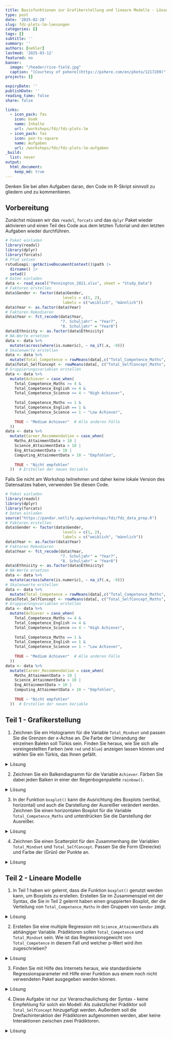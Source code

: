 ```yaml
---
title: Basisfunktionen zur Grafikerstellung und lineare Modelle - Lösungen
type: post
date: '2025-02-28' 
slug: fdz-plots-lm-loesungen 
categories: [] 
tags: [] 
subtitle: ''
summary: '' 
authors: [nehler] 
lastmod: '2025-03-12'
featured: no
banner:
  image: "/header/rice-field.jpg"
  caption: "[Courtesy of pxhere](https://pxhere.com/en/photo/1217289)"
projects: []

expiryDate: ''
publishDate: ''
reading_time: false
share: false

links:
  - icon_pack: fas
    icon: book
    name: Inhalte
    url: /workshops/fdz/fdz-plots-lm
  - icon_pack: fas
    icon: pen-to-square
    name: Aufgaben
    url: /workshops/fdz/fdz-plots-lm-aufgaben
_build:
  list: never
output:
  html_document:
    keep_md: true
---
```






Denken Sie bei allen Aufgaben daran, den Code im R-Skript sinnvoll zu gliedern und zu kommentieren.


## Vorbereitung

Zunächst müssen wir das `readxl`, `forcats` und das `dplyr` Paket wieder aktivieren und einen Teil des Code aus dem letzten Tutorial und den letzten Aufgaben wieder durchführen.


``` r
# Paket einladen
library(readxl)
library(dplyr)
library(forcats)
# Pfad setzen
rstudioapi::getActiveDocumentContext()$path |>
  dirname() |>
  setwd()
# Daten einladen
data <- read_excel("Pennington_2021.xlsx", sheet = "Study_Data")
# Faktoren erstellen
data$Gender <- factor(data$Gender, 
                         levels = c(1, 2),
                         labels = c("weiblich", "männlich"))
data$Year <- as.factor(data$Year)
# Faktoren Rekodieren
data$Year <- fct_recode(data$Year, 
                        "7. Schuljahr" = "Year7",
                        "8. Schuljahr" = "Year8")
data$Ethnicity <- as.factor(data$Ethnicity)
# NA-Werte ersetzen
data <- data %>%
  mutate(across(where(is.numeric), ~ na_if(.x, -9)))
# Skalenwerte erstellen
data <- data %>%
  mutate(Total_Competence = rowMeans(data[,c("Total_Competence_Maths", "Total_Competence_English", "Total_Competence_Science")]))
data$Total_SelfConcept <- rowMeans(data[, c("Total_SelfConcept_Maths", "Total_SelfConcept_Science", "Total_SelfConcept_English")]) 
# Gruppierungsvariablen erstellen
data <- data %>%
  mutate(Achiever = case_when(
    Total_Competence_Maths >= 4 & 
    Total_Competence_English >= 4 & 
    Total_Competence_Science >= 4 ~ "High Achiever",
    
    Total_Competence_Maths == 1 & 
    Total_Competence_English == 1 & 
    Total_Competence_Science == 1 ~ "Low Achiever",
    
    TRUE ~ "Medium Achiever"  # Alle anderen Fälle
  ))
data <- data %>%
  mutate(Career_Recommendation = case_when(
    Maths_AttainmentData > 10 |
    Science_AttainmentData > 10 |
    Eng_AttainmentData > 10 |
    Computing_AttainmentData > 10 ~ "Empfohlen",
    
    TRUE ~ "Nicht empfohlen"
  ))  # Erstellen der neuen Variable
```
Falls Sie nicht am Workshop teilnehmen und daher keine lokale Version des Datensatzes haben, verwenden Sie diesen Code.


``` r
# Paket einladen
library(readxl)
library(dplyr)
library(forcats)
# Daten einladen
source("https://pandar.netlify.app/workshops/fdz/fdz_data_prep.R")
# Faktoren erstellen
data$Gender <- factor(data$Gender, 
                         levels = c(1, 2),
                         labels = c("weiblich", "männlich"))
data$Year <- as.factor(data$Year)
# Faktoren Rekodieren
data$Year <- fct_recode(data$Year, 
                        "7. Schuljahr" = "Year7",
                        "8. Schuljahr" = "Year8")
data$Ethnicity <- as.factor(data$Ethnicity)
# NA-Werte ersetzen
data <- data %>%
  mutate(across(where(is.numeric), ~ na_if(.x, -9)))
# Skalenwerte erstellen
data <- data %>%
  mutate(Total_Competence = rowMeans(data[,c("Total_Competence_Maths", "Total_Competence_English", "Total_Competence_Science")]))
data$Total_SelfConcept <- rowMeans(data[, c("Total_SelfConcept_Maths", "Total_SelfConcept_Science", "Total_SelfConcept_English")])
# Gruppierungsvariablen erstellen
data <- data %>%
  mutate(Achiever = case_when(
    Total_Competence_Maths >= 4 & 
    Total_Competence_English >= 4 & 
    Total_Competence_Science >= 4 ~ "High Achiever",
    
    Total_Competence_Maths == 1 & 
    Total_Competence_English == 1 & 
    Total_Competence_Science == 1 ~ "Low Achiever",
    
    TRUE ~ "Medium Achiever"  # Alle anderen Fälle
  ))
data <- data %>%
  mutate(Career_Recommendation = case_when(
    Maths_AttainmentData > 10 |
    Science_AttainmentData > 10 |
    Eng_AttainmentData > 10 |
    Computing_AttainmentData > 10 ~ "Empfohlen",
    
    TRUE ~ "Nicht empfohlen"
  ))  # Erstellen der neuen Variable
```



## Teil 1 - Grafikerstellung


1. Zeichnen Sie ein Histogramm für die Variable `Total_Mindset` und passen Sie die Grenzen der x-Achse an. Die Farbe der Umrandung der einzelnen Balekn soll Türkis sein. Finden Sie heraus, wie Sie sich alle voreingestellten Farben (wie `red` und `blue`) anzeigen lassen können und wählen Sie ein Türkis, das Ihnen gefällt.

<details><summary>Lösung</summary>

Um die Grenzen der x-Achse anzupassen, sollte zunächst der Bereich der Variable untersucht werden - bspw. mit der Funktion `summary()`.


``` r
#### Aufgaben des Tutorials zu Basisfunktionen zur Grafikerstellung und linearen Modellen ----
##### Teil 1 -----
###### Aufgabe 1 ------
summary(data$Total_Mindset) # Überblick über die Variable
```

```
##    Min. 1st Qu.  Median    Mean 3rd Qu.    Max.    NA's 
##    19.0    29.0    32.0    31.6    35.0    42.0       7
```
Darin sehen wir den Bereich, den wir abdecken sollten zwischen Minimum und Maximum. Die Funktion `hist()` wird genutzt, um ein Histogramm zu erstellen. Mit `xlim()` können die Grenzen der x-Achse angepasst werden.


``` r
# Histogramm mit angepasster Skalierung der x-Achse
hist(data$Total_Mindset, 
     main = "Histogramm der Variable Total Mindset",
     xlab = "Total Mindset",
     ylab = "Häufigkeit",
     xlim = c(15, 45)) 
```

![](/fdz-plots-lm-loesungen_files/unnamed-chunk-4-1.png)<!-- -->

Die Farbe der Balken wird mit `col` und die Farbe der Umrandung mit `border` festgelegt. Um sich alle Basisfarben anzeigen zu lassen, kann die Funktion `colors()` genutzt werden. 


``` r
colors()   # Anzeigen aller Basisfarben
```

```
##   [1] "white"                "aliceblue"            "antiquewhite"         "antiquewhite1"       
##   [5] "antiquewhite2"        "antiquewhite3"        "antiquewhite4"        "aquamarine"          
##   [9] "aquamarine1"          "aquamarine2"          "aquamarine3"          "aquamarine4"         
##  [13] "azure"                "azure1"               "azure2"               "azure3"              
##  [17] "azure4"               "beige"                "bisque"               "bisque1"             
##  [21] "bisque2"              "bisque3"              "bisque4"              "black"               
##  [25] "blanchedalmond"       "blue"                 "blue1"                "blue2"               
##  [29] "blue3"                "blue4"                "blueviolet"           "brown"               
##  [33] "brown1"               "brown2"               "brown3"               "brown4"              
##  [37] "burlywood"            "burlywood1"           "burlywood2"           "burlywood3"          
##  [41] "burlywood4"           "cadetblue"            "cadetblue1"           "cadetblue2"          
##  [45] "cadetblue3"           "cadetblue4"           "chartreuse"           "chartreuse1"         
##  [49] "chartreuse2"          "chartreuse3"          "chartreuse4"          "chocolate"           
##  [53] "chocolate1"           "chocolate2"           "chocolate3"           "chocolate4"          
##  [57] "coral"                "coral1"               "coral2"               "coral3"              
##  [61] "coral4"               "cornflowerblue"       "cornsilk"             "cornsilk1"           
##  [65] "cornsilk2"            "cornsilk3"            "cornsilk4"            "cyan"                
##  [69] "cyan1"                "cyan2"                "cyan3"                "cyan4"               
##  [73] "darkblue"             "darkcyan"             "darkgoldenrod"        "darkgoldenrod1"      
##  [77] "darkgoldenrod2"       "darkgoldenrod3"       "darkgoldenrod4"       "darkgray"            
##  [81] "darkgreen"            "darkgrey"             "darkkhaki"            "darkmagenta"         
##  [85] "darkolivegreen"       "darkolivegreen1"      "darkolivegreen2"      "darkolivegreen3"     
##  [89] "darkolivegreen4"      "darkorange"           "darkorange1"          "darkorange2"         
##  [93] "darkorange3"          "darkorange4"          "darkorchid"           "darkorchid1"         
##  [97] "darkorchid2"          "darkorchid3"          "darkorchid4"          "darkred"             
## [101] "darksalmon"           "darkseagreen"         "darkseagreen1"        "darkseagreen2"       
## [105] "darkseagreen3"        "darkseagreen4"        "darkslateblue"        "darkslategray"       
## [109] "darkslategray1"       "darkslategray2"       "darkslategray3"       "darkslategray4"      
## [113] "darkslategrey"        "darkturquoise"        "darkviolet"           "deeppink"            
## [117] "deeppink1"            "deeppink2"            "deeppink3"            "deeppink4"           
## [121] "deepskyblue"          "deepskyblue1"         "deepskyblue2"         "deepskyblue3"        
## [125] "deepskyblue4"         "dimgray"              "dimgrey"              "dodgerblue"          
## [129] "dodgerblue1"          "dodgerblue2"          "dodgerblue3"          "dodgerblue4"         
## [133] "firebrick"            "firebrick1"           "firebrick2"           "firebrick3"          
## [137] "firebrick4"           "floralwhite"          "forestgreen"          "gainsboro"           
## [141] "ghostwhite"           "gold"                 "gold1"                "gold2"               
## [145] "gold3"                "gold4"                "goldenrod"            "goldenrod1"          
## [149] "goldenrod2"           "goldenrod3"           "goldenrod4"           "gray"                
## [153] "gray0"                "gray1"                "gray2"                "gray3"               
## [157] "gray4"                "gray5"                "gray6"                "gray7"               
## [161] "gray8"                "gray9"                "gray10"               "gray11"              
## [165] "gray12"               "gray13"               "gray14"               "gray15"              
## [169] "gray16"               "gray17"               "gray18"               "gray19"              
## [173] "gray20"               "gray21"               "gray22"               "gray23"              
## [177] "gray24"               "gray25"               "gray26"               "gray27"              
## [181] "gray28"               "gray29"               "gray30"               "gray31"              
## [185] "gray32"               "gray33"               "gray34"               "gray35"              
## [189] "gray36"               "gray37"               "gray38"               "gray39"              
## [193] "gray40"               "gray41"               "gray42"               "gray43"              
## [197] "gray44"               "gray45"               "gray46"               "gray47"              
## [201] "gray48"               "gray49"               "gray50"               "gray51"              
## [205] "gray52"               "gray53"               "gray54"               "gray55"              
## [209] "gray56"               "gray57"               "gray58"               "gray59"              
## [213] "gray60"               "gray61"               "gray62"               "gray63"              
## [217] "gray64"               "gray65"               "gray66"               "gray67"              
## [221] "gray68"               "gray69"               "gray70"               "gray71"              
## [225] "gray72"               "gray73"               "gray74"               "gray75"              
## [229] "gray76"               "gray77"               "gray78"               "gray79"              
## [233] "gray80"               "gray81"               "gray82"               "gray83"              
## [237] "gray84"               "gray85"               "gray86"               "gray87"              
## [241] "gray88"               "gray89"               "gray90"               "gray91"              
## [245] "gray92"               "gray93"               "gray94"               "gray95"              
## [249] "gray96"               "gray97"               "gray98"               "gray99"              
## [253] "gray100"              "green"                "green1"               "green2"              
## [257] "green3"               "green4"               "greenyellow"          "grey"                
## [261] "grey0"                "grey1"                "grey2"                "grey3"               
## [265] "grey4"                "grey5"                "grey6"                "grey7"               
## [269] "grey8"                "grey9"                "grey10"               "grey11"              
## [273] "grey12"               "grey13"               "grey14"               "grey15"              
## [277] "grey16"               "grey17"               "grey18"               "grey19"              
## [281] "grey20"               "grey21"               "grey22"               "grey23"              
## [285] "grey24"               "grey25"               "grey26"               "grey27"              
## [289] "grey28"               "grey29"               "grey30"               "grey31"              
## [293] "grey32"               "grey33"               "grey34"               "grey35"              
## [297] "grey36"               "grey37"               "grey38"               "grey39"              
## [301] "grey40"               "grey41"               "grey42"               "grey43"              
## [305] "grey44"               "grey45"               "grey46"               "grey47"              
## [309] "grey48"               "grey49"               "grey50"               "grey51"              
## [313] "grey52"               "grey53"               "grey54"               "grey55"              
## [317] "grey56"               "grey57"               "grey58"               "grey59"              
## [321] "grey60"               "grey61"               "grey62"               "grey63"              
## [325] "grey64"               "grey65"               "grey66"               "grey67"              
## [329] "grey68"               "grey69"               "grey70"               "grey71"              
## [333] "grey72"               "grey73"               "grey74"               "grey75"              
## [337] "grey76"               "grey77"               "grey78"               "grey79"              
## [341] "grey80"               "grey81"               "grey82"               "grey83"              
## [345] "grey84"               "grey85"               "grey86"               "grey87"              
## [349] "grey88"               "grey89"               "grey90"               "grey91"              
## [353] "grey92"               "grey93"               "grey94"               "grey95"              
## [357] "grey96"               "grey97"               "grey98"               "grey99"              
## [361] "grey100"              "honeydew"             "honeydew1"            "honeydew2"           
## [365] "honeydew3"            "honeydew4"            "hotpink"              "hotpink1"            
## [369] "hotpink2"             "hotpink3"             "hotpink4"             "indianred"           
## [373] "indianred1"           "indianred2"           "indianred3"           "indianred4"          
## [377] "ivory"                "ivory1"               "ivory2"               "ivory3"              
## [381] "ivory4"               "khaki"                "khaki1"               "khaki2"              
## [385] "khaki3"               "khaki4"               "lavender"             "lavenderblush"       
## [389] "lavenderblush1"       "lavenderblush2"       "lavenderblush3"       "lavenderblush4"      
## [393] "lawngreen"            "lemonchiffon"         "lemonchiffon1"        "lemonchiffon2"       
## [397] "lemonchiffon3"        "lemonchiffon4"        "lightblue"            "lightblue1"          
## [401] "lightblue2"           "lightblue3"           "lightblue4"           "lightcoral"          
## [405] "lightcyan"            "lightcyan1"           "lightcyan2"           "lightcyan3"          
## [409] "lightcyan4"           "lightgoldenrod"       "lightgoldenrod1"      "lightgoldenrod2"     
## [413] "lightgoldenrod3"      "lightgoldenrod4"      "lightgoldenrodyellow" "lightgray"           
## [417] "lightgreen"           "lightgrey"            "lightpink"            "lightpink1"          
## [421] "lightpink2"           "lightpink3"           "lightpink4"           "lightsalmon"         
## [425] "lightsalmon1"         "lightsalmon2"         "lightsalmon3"         "lightsalmon4"        
## [429] "lightseagreen"        "lightskyblue"         "lightskyblue1"        "lightskyblue2"       
## [433] "lightskyblue3"        "lightskyblue4"        "lightslateblue"       "lightslategray"      
## [437] "lightslategrey"       "lightsteelblue"       "lightsteelblue1"      "lightsteelblue2"     
## [441] "lightsteelblue3"      "lightsteelblue4"      "lightyellow"          "lightyellow1"        
## [445] "lightyellow2"         "lightyellow3"         "lightyellow4"         "limegreen"           
## [449] "linen"                "magenta"              "magenta1"             "magenta2"            
## [453] "magenta3"             "magenta4"             "maroon"               "maroon1"             
## [457] "maroon2"              "maroon3"              "maroon4"              "mediumaquamarine"    
## [461] "mediumblue"           "mediumorchid"         "mediumorchid1"        "mediumorchid2"       
## [465] "mediumorchid3"        "mediumorchid4"        "mediumpurple"         "mediumpurple1"       
## [469] "mediumpurple2"        "mediumpurple3"        "mediumpurple4"        "mediumseagreen"      
## [473] "mediumslateblue"      "mediumspringgreen"    "mediumturquoise"      "mediumvioletred"     
## [477] "midnightblue"         "mintcream"            "mistyrose"            "mistyrose1"          
## [481] "mistyrose2"           "mistyrose3"           "mistyrose4"           "moccasin"            
## [485] "navajowhite"          "navajowhite1"         "navajowhite2"         "navajowhite3"        
## [489] "navajowhite4"         "navy"                 "navyblue"             "oldlace"             
## [493] "olivedrab"            "olivedrab1"           "olivedrab2"           "olivedrab3"          
## [497] "olivedrab4"           "orange"               "orange1"              "orange2"             
## [501] "orange3"              "orange4"              "orangered"            "orangered1"          
## [505] "orangered2"           "orangered3"           "orangered4"           "orchid"              
## [509] "orchid1"              "orchid2"              "orchid3"              "orchid4"             
## [513] "palegoldenrod"        "palegreen"            "palegreen1"           "palegreen2"          
## [517] "palegreen3"           "palegreen4"           "paleturquoise"        "paleturquoise1"      
## [521] "paleturquoise2"       "paleturquoise3"       "paleturquoise4"       "palevioletred"       
## [525] "palevioletred1"       "palevioletred2"       "palevioletred3"       "palevioletred4"      
## [529] "papayawhip"           "peachpuff"            "peachpuff1"           "peachpuff2"          
## [533] "peachpuff3"           "peachpuff4"           "peru"                 "pink"                
## [537] "pink1"                "pink2"                "pink3"                "pink4"               
## [541] "plum"                 "plum1"                "plum2"                "plum3"               
## [545] "plum4"                "powderblue"           "purple"               "purple1"             
## [549] "purple2"              "purple3"              "purple4"              "red"                 
## [553] "red1"                 "red2"                 "red3"                 "red4"                
## [557] "rosybrown"            "rosybrown1"           "rosybrown2"           "rosybrown3"          
## [561] "rosybrown4"           "royalblue"            "royalblue1"           "royalblue2"          
## [565] "royalblue3"           "royalblue4"           "saddlebrown"          "salmon"              
## [569] "salmon1"              "salmon2"              "salmon3"              "salmon4"             
## [573] "sandybrown"           "seagreen"             "seagreen1"            "seagreen2"           
## [577] "seagreen3"            "seagreen4"            "seashell"             "seashell1"           
## [581] "seashell2"            "seashell3"            "seashell4"            "sienna"              
## [585] "sienna1"              "sienna2"              "sienna3"              "sienna4"             
## [589] "skyblue"              "skyblue1"             "skyblue2"             "skyblue3"            
## [593] "skyblue4"             "slateblue"            "slateblue1"           "slateblue2"          
## [597] "slateblue3"           "slateblue4"           "slategray"            "slategray1"          
## [601] "slategray2"           "slategray3"           "slategray4"           "slategrey"           
## [605] "snow"                 "snow1"                "snow2"                "snow3"               
## [609] "snow4"                "springgreen"          "springgreen1"         "springgreen2"        
## [613] "springgreen3"         "springgreen4"         "steelblue"            "steelblue1"          
## [617] "steelblue2"           "steelblue3"           "steelblue4"           "tan"                 
## [621] "tan1"                 "tan2"                 "tan3"                 "tan4"                
## [625] "thistle"              "thistle1"             "thistle2"             "thistle3"            
## [629] "thistle4"             "tomato"               "tomato1"              "tomato2"             
## [633] "tomato3"              "tomato4"              "turquoise"            "turquoise1"          
## [637] "turquoise2"           "turquoise3"           "turquoise4"           "violet"              
## [641] "violetred"            "violetred1"           "violetred2"           "violetred3"          
## [645] "violetred4"           "wheat"                "wheat1"               "wheat2"              
## [649] "wheat3"               "wheat4"               "whitesmoke"           "yellow"              
## [653] "yellow1"              "yellow2"              "yellow3"              "yellow4"             
## [657] "yellowgreen"
```

Es gibt verschiedene Versionen von Türkis. Ich entscheide mich hier an dieser Stelle für `turquoise3`. 


``` r
# Histogramm mit angepasster Skalierung der x-Achse und Farbe der Umrandung
hist(data$Total_Mindset, 
     main = "Histogramm der Variable Total Mindset",
     xlab = "Total Mindset",
     ylab = "Häufigkeit",
     xlim = c(15, 45),
     border = "turquoise3") 
```

![](/fdz-plots-lm-loesungen_files/unnamed-chunk-6-1.png)<!-- -->

</details>



2. Zeichnen Sie ein Balkendiagramm für die Variable `Achiever`. Färben Sie dabei jeden Balken in einer der Regenbogenpalette `rainbow()`.

<details><summary>Lösung</summary>

Zunächst einmal sollten wir uns anschauen, wie viele Kategorien die Variable `Achiever` hat. Dies kann mit der Funktion `table()` erreicht werden. Wenn man nicht selbst zählen möchte, kann man auch die Funktion `length()` nutzen, um die Anzahl der Kategorien zu erhalten.


``` r
###### Aufgabe 2 ------
table(data$Achiever) # Überblick über die Kategorien
```

```
## 
##   High Achiever    Low Achiever Medium Achiever 
##              90               2             208
```

``` r
length(table(data$Achiever)) # Anzahl der Kategorien
```

```
## [1] 3
```

Die Funktion `barplot()` wird genutzt, um ein Balkendiagramm zu erstellen. Die Farben der Balken werden mit `col` festgelegt. In der Funktion `rainbow()` wird die Anzahl der Farben angegeben, die genutzt werden sollen. 


``` r
# Balkendiagramm mit Regenbogenfarben
barplot(table(data$Achiever), 
        main = "Balkendiagramm der Variable Achiever",
        xlab = "Achiever",
        ylab = "Häufigkeit",
        col = rainbow(3)) 
```

![](/fdz-plots-lm-loesungen_files/unnamed-chunk-8-1.png)<!-- -->

</details>

3. In der Funktion `boxplot()` kann die Ausrichtung des Boxplots (vertikal, horizontal) und auch die Darstellung der Ausreißer verändert werden. Zeichnen Sie einen horizontalen Boxplot für die Variable `Total_Competence_Maths` und unterdrücken Sie die Darstellung der Ausreißer.

<details><summary>Lösung</summary>

Die passenden Argumente zur Aufgabe heißen `horizontal` und `outline` und können beide entweder auf `TRUE` oder `FALSE` gesetzt werden.


``` r
###### Aufgabe 3 ------
# Keine Darstellung der Ausreißer und horizontaler Boxplot
boxplot(data$Total_Competence_Maths, 
        main = "Boxplot der Variable Total Mindset",
        horizontal = T,
        outline = F)     
```

![](/fdz-plots-lm-loesungen_files/unnamed-chunk-9-1.png)<!-- -->

Wie wir sehen, geht der Boxplot jetzt nur von 2 bis 5 - die Zeichnung der Ausreißer mit dem Wert von 1 wurde unterdrückt.

</details>

4. Zeichnen Sie einen Scatterplot für den Zusammenhang der Variablen `Total_Mindset` und `Total_SelfConcept`. Passen Sie die Form (Dreiecke) und Farbe der (Grün) der Punkte an.


<details><summary>Lösung</summary>

Die nötigen Argumente im `plot()` Befehl sind `pch` für die Form der Punkte und `col` für die Farbe der Punkte. Für Dreiecke muss das Argument `pch` auf 2 gesetzt werden. Grün ist eine der Basisfarben und kann direkt als Zeichenkette `green` übergeben werden.


``` r
###### Aufgabe 4 ------
# Scatterplot mit angepasster Form und Farbe der Punkte
plot(data$Total_Mindset, 
     data$Total_SelfConcept, 
     main = "Scatterplot der Variablen Total Mindset und Total SelfConcept",
     xlab = "Total Mindset",
     ylab = "Total SelfConcept",
     pch = 2, # Form der Punkte
     col = "green") # Farbe der Punkte
```

![](/fdz-plots-lm-loesungen_files/unnamed-chunk-10-1.png)<!-- -->


</details>



## Teil 2 - Lineare Modelle

1. In Teil 1 haben wir gelernt, dass die Funktion `boxplot()` genutzt werden kann, um Boxplots zu erstellen. Erstellen Sie im Zusammenspiel mit der Syntax, die Sie in Teil 2 gelernt haben einen gruppierten Boxplot, der die Verteilung von `Total_Competence_Maths` in den Gruppen von `Gender` zeigt.

<details><summary>Lösung</summary>

Die Funktion `boxplot()` kann auch genutzt werden, um gruppierte Boxplots zu erstellen. Dazu wird die Variable, die gruppiert werden soll, als erstes Argument übergeben. Die Gruppierungsvariable wird als zweites Argument übergeben. Getrennt werden diese durch die auch in der Regression verwendeten `~`.


``` r
##### Teil 2 -----
###### Aufgabe 1 ------
# Gruppierte Boxplots
boxplot(data$Total_Competence_Maths ~ data$Gender, 
        main = "Gruppierte Boxplots der Variable Total Competence Maths",
        xlab = "Gender",
        ylab = "Total Competence Maths") 
```

![](/fdz-plots-lm-loesungen_files/unnamed-chunk-11-1.png)<!-- -->

</details>

2. Erstellen Sie eine multiple Regression mit `Science_AttainmentData` als abhängiger Variable. Prädiktoren sollen `Total_Competence` und `Total_Mindset` sein. Wie ist das Regressionsgewicht von `Total_Competence` in diesem Fall und welcher p-Wert wird ihm zugeschrieben?  

<details><summary>Lösung</summary>

Die Funktion `lm()` wird genutzt, um ein Regressionsmodell zu erstellen. Die abhängige Variable wird als erstes Argument übergeben, die Prädiktoren als zweites Argument. Getrennt werden diese durch `~`.



``` r
###### Aufgabe 2 ------
# Regressionsmodell aufstellen
mod <- lm(Total_Competence_Science ~ Total_Competence + Total_Mindset, data = data)
```

Um die weiteren Informationen zu erhalten, wird die Funktion `summary()` genutzt.


``` r
summary(mod)    # Zusammenfassung des Modells
```

```
## 
## Call:
## lm(formula = Total_Competence_Science ~ Total_Competence + Total_Mindset, 
##     data = data)
## 
## Residuals:
##      Min       1Q   Median       3Q      Max 
## -2.05869 -0.44840 -0.05825  0.46769  1.94088 
## 
## Coefficients:
##                   Estimate Std. Error t value Pr(>|t|)    
## (Intercept)      -0.842347   0.301379  -2.795  0.00554 ** 
## Total_Competence  1.166508   0.061782  18.881  < 2e-16 ***
## Total_Mindset     0.000437   0.009357   0.047  0.96278    
## ---
## Signif. codes:  0 '***' 0.001 '**' 0.01 '*' 0.05 '.' 0.1 ' ' 1
## 
## Residual standard error: 0.6541 on 288 degrees of freedom
##   (9 observations deleted due to missingness)
## Multiple R-squared:  0.589,	Adjusted R-squared:  0.5862 
## F-statistic: 206.4 on 2 and 288 DF,  p-value: < 2.2e-16
```

</details>

3. Finden Sie mit Hilfe des Internets heraus, wie standardisierte Regressionsparameter mit Hilfe einer Funktion aus einem noch nicht verwendeten Paket ausgegeben werden können.

<details><summary>Lösung</summary>

Die Funktion `lm.beta()` aus dem Paket `lm.beta` kann genutzt werden, um standardisierte Regressionsparameter zu erhalten. Zuerst muss das Paket installiert werden.


``` r
###### Aufgabe 3 ------
install.packages("lm.beta") # Paket installieren
```

Anschließend kann das Paket aktiviert werden.


``` r
library(lm.beta) # Paket laden
```

Mit der Funktion `lm.beta()` kann das Modell analysiert werden. Am besten sollte noch die Funktion `summary()` genutzt werden, um die Ergebnisse übersichtlich darzustellen.


``` r
mod |> lm.beta() |> summary()   # Standardisierte Regressionsparameter
```

```
## 
## Call:
## lm(formula = Total_Competence_Science ~ Total_Competence + Total_Mindset, 
##     data = data)
## 
## Residuals:
##      Min       1Q   Median       3Q      Max 
## -2.05869 -0.44840 -0.05825  0.46769  1.94088 
## 
## Coefficients:
##                   Estimate Standardized Std. Error t value Pr(>|t|)    
## (Intercept)      -0.842347           NA   0.301379  -2.795  0.00554 ** 
## Total_Competence  1.166508     0.766795   0.061782  18.881  < 2e-16 ***
## Total_Mindset     0.000437     0.001897   0.009357   0.047  0.96278    
## ---
## Signif. codes:  0 '***' 0.001 '**' 0.01 '*' 0.05 '.' 0.1 ' ' 1
## 
## Residual standard error: 0.6541 on 288 degrees of freedom
##   (9 observations deleted due to missingness)
## Multiple R-squared:  0.589,	Adjusted R-squared:  0.5862 
## F-statistic: 206.4 on 2 and 288 DF,  p-value: < 2.2e-16
```

Der Output aus der Funktion `summary()` hat sich bei den Koeffizienten um eine Zeile erweitert.

</details>

4. Diese Aufgabe ist nur zur Veranschaulichung der Syntax - keine Empfehlung für solch ein Modell: Als zuästzlicher Prädiktor soll `Total_SelfConcept` hinzugefügt werden. Außerdem soll die Dreifachinteraktion der Prädiktoren aufgenommen werden, aber keine Interaktionen zwischen zwei Prädiktoren.

<details><summary>Lösung</summary>

Hier lohnt es sich zunächst, zentrierte Versionen der Prädiktoren zu erstellen.


``` r
###### Aufgabe 4 ------
# Zentrierte Prädiktoren erstellen
data$Total_Competence_center <- scale(data$Total_Competence, center = T, scale = F)
data$Total_Mindset_center <- scale(data$Total_Mindset, center = T, scale = F)
data$Total_SelfConcept_center <- scale(data$Total_SelfConcept, center = T, scale = F)
```

Die Funktion `lm()` wird genutzt, um das Modell zu erstellen. Wenn wir die `*`-Notation nutzen, werden alle Interaktionen bis zur dritten Ordnung aufgenommen. 



``` r
# Modell mit Interaktionen bis zur dritten Ordnung
mod_falsch <- lm(Total_Competence_Science ~ Total_Competence_center * Total_Mindset_center * Total_SelfConcept_center, data = data)
```

In der Aufgabenstellung ist explizit nur die Interaktion der dritten Ordnung gewünscht. Daher sollte die `:`-Notation genutzt werden.


``` r
# Modell mit den spezifisch gewünschten Interaktionen
mod_korrekt <- lm(Total_Competence_Science ~ Total_Competence_center + Total_Mindset_center + Total_SelfConcept_center + Total_Competence_center:Total_Mindset_center:Total_SelfConcept_center, data = data)
```

Anmerkung: Es ist empfehlenswert, keine Modelle zu bestimmen, in denen Interaktionen niedrigerer Ordnung nicht drin sind. Wie gesagt war das Beispiel nur zur Veranschaulichung der Syntax.

</details>
